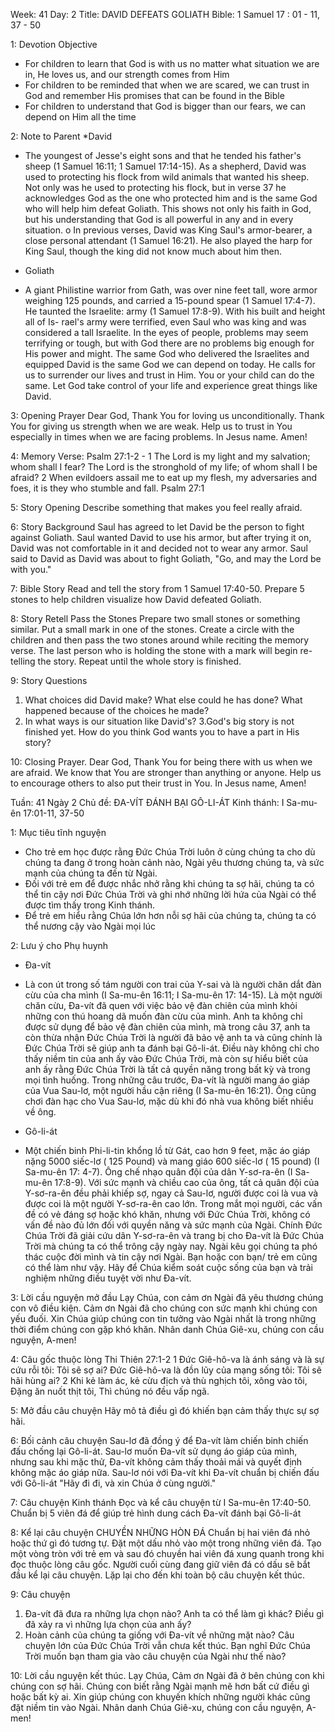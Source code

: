 Week: 41
Day: 2
Title: DAVID DEFEATS GOLIATH
Bible: 1 Samuel 17 : 01 - 11, 37 - 50

1: Devotion Objective
- For children to learn that God is with us no matter what situation we are in, He loves us, and our strength comes from Him 
- For children to be reminded that when we are scared, we can trust in God and remember His promises that can be found in the Bible 
- For children to understand that God is bigger than our fears, we can depend on Him all the time 

2: Note to Parent
*David 
- The youngest of Jesse's eight sons and that he tended his father's sheep (1 Samuel 16:11; 1 Samuel 17:14-15). As a shepherd, David was used to protecting his flock from wild animals that wanted his sheep. Not only was he used to protecting his flock, but in verse 37 he acknowledges God as the one who protected him and is the same God who will help him defeat Goliath. This shows not only his faith in God, but his understanding that God is all powerful in any and in every situation. o In previous verses, David was King Saul's armor-bearer, a close personal attendant (1 Samuel 16:21). He also played the harp for King Saul, though the king did not know much about him then. 
* Goliath 
- A giant Philistine warrior from Gath, was over nine feet tall, wore armor weighing 125 pounds, and carried a 15-pound spear (1 Samuel 17:4-7). He taunted the Israelite: army (1 Samuel 17:8-9). With his built and height all of Is- rael's army were terrified, even Saul who was king and was considered a tall Israelite. In the eyes of people, problems may seem terrifying or tough, but with God there are no problems big enough for His power and might. The same God who delivered the Israelites and equipped David is the same God we can depend on today. He calls for us to surrender our lives and trust in Him. You or your child can do the same. Let God take control of your life and experience great things like David.

3: Opening Prayer
Dear God, Thank You for loving us unconditionally. Thank You for giving us strength when we are weak. Help us to trust in You especially in times when we are facing problems. In Jesus name. Amen! 

4: Memory Verse:
Psalm 27:1-2 - 1 The Lord is my light and my salvation; whom shall I fear? The Lord is the stronghold of my life; of whom shall I be afraid? 2 When evildoers assail me to eat up my flesh, my adversaries and foes, it is they who stumble and fall. Psalm 27:1

5: Story Opening
Describe something that makes you feel really afraid. 

6: Story Background
Saul has agreed to let David be the person to fight against Goliath. Saul wanted David to use his armor, but after trying it on, David was not comfortable in it and decided not to wear any armor. Saul said to David as David was about to fight Goliath, "Go, and may the Lord be with you."

7: Bible Story
Read and tell the story from 1 Samuel 17:40-50. Prepare 5 stones to help children visualize how David defeated Goliath.

8: Story Retell
Pass the Stones Prepare two small stones or something similar. Put a small mark in one of the stones. Create a circle with the children and then pass the two stones around while reciting the memory verse. The last person who is holding the stone with a mark will begin re-telling the story. Repeat until the whole story is finished.


9: Story Questions
1. What choices did David make? What else could he has done? What happened because of the choices he made? 
2. In what ways is our situation like David's? 
3.God's big story is not finished yet. How do you think God wants you to have a part in His story? 

10: Closing Prayer. 
Dear God, Thank You for being there with us when we are afraid. We know that You are stronger than anything or anyone. Help us to encourage others to also put their trust in You. In Jesus name, Amen!



Tuần: 41
Ngày 2
Chủ đề: ĐA-VÍT ĐÁNH BẠI GÔ-LI-ÁT
Kinh thánh: I Sa-mu-ên 17:01-11, 37-50

1: Mục tiêu tĩnh nguyện
- Cho trẻ em học được rằng Đức Chúa Trời luôn ở cùng chúng ta cho dù chúng ta đang ở trong hoàn cảnh nào, Ngài yêu thương chúng ta, và sức mạnh của chúng ta đến từ Ngài.
- Đối với trẻ em để được nhắc nhở rằng khi chúng ta sợ hãi, chúng ta có thể tin cậy nơi Đức Chúa Trời và ghi nhớ những lời hứa của Ngài có thể được tìm thấy trong Kinh thánh.
- Để trẻ em hiểu rằng Chúa lớn hơn nỗi sợ hãi của chúng ta, chúng ta có thể nương cậy vào Ngài mọi lúc

2: Lưu ý cho Phụ huynh
* Đa-vít
- Là con út trong số tám người con trai của Y-sai và là người chăn dắt đàn cừu của cha mình (I Sa-mu-ên 16:11; I Sa-mu-ên 17: 14-15). Là một người chăn cừu, Đa-vít đã quen với việc bảo vệ đàn chiên của mình khỏi những con thú hoang dã muốn đàn cừu của mình. Anh ta không chỉ được sử dụng để bảo vệ đàn chiên của mình, mà trong câu 37, anh ta còn thừa nhận Đức Chúa Trời là người đã bảo vệ anh ta và cũng chính là Đức Chúa Trời sẽ giúp anh ta đánh bại Gô-li-át. Điều này không chỉ cho thấy niềm tin của anh ấy vào Đức Chúa Trời, mà còn sự hiểu biết của anh ấy rằng Đức Chúa Trời là tất cả quyền năng trong bất kỳ và trong mọi tình huống. Trong những câu trước, Đa-vít là người mang áo giáp của Vua Sau-lơ, một người hầu cận riêng (I Sa-mu-ên 16:21). Ông cũng chơi đàn hạc cho Vua Sau-lơ, mặc dù khi đó nhà vua không biết nhiều về ông.
* Gô-li-át
- Một chiến binh Phi-li-tin khổng lồ từ Gát, cao hơn 9 feet, mặc áo giáp nặng 5000 siếc-lơ ( 125 Pound) và mang giáo 600 siếc-lơ ( 15 pound) (I Sa-mu-ên 17: 4-7). Ông chế nhạo quân đội của dân Y-sơ-ra-ên (I Sa-mu-ên 17:8-9). Với sức mạnh và chiều cao của ông, tất cả quân đội của Y-sơ-ra-ên đều phải khiếp sợ, ngay cả Sau-lơ, người được coi là vua và được coi là một người Y-sơ-ra-ên cao lớn. Trong mắt mọi người, các vấn đề có vẻ đáng sợ hoặc khó khăn, nhưng với Đức Chúa Trời, không có vấn đề nào đủ lớn đối với quyền năng và sức mạnh của Ngài. Chính Đức Chúa Trời đã giải cứu dân Y-sơ-ra-ên và trang bị cho Đa-vít là Đức Chúa Trời mà chúng ta có thể trông cậy ngày nay. Ngài kêu gọi chúng ta phó thác cuộc đời mình và tin cậy nơi Ngài. Bạn hoặc con bạn/ trẻ em cũng có thể làm như vậy. Hãy để Chúa kiểm soát cuộc sống của bạn và trải nghiệm những điều tuyệt vời như Đa-vít.

3: Lời cầu nguyện mở đầu
Lạy Chúa, con cảm ơn Ngài đã yêu thương chúng con vô điều kiện. Cảm ơn Ngài đã cho chúng con sức mạnh khi chúng con yếu đuối. Xin Chúa giúp chúng con tin tưởng vào Ngài nhất là trong những thời điểm chúng con gặp khó khăn. Nhân danh Chúa Giê-xu, chúng con cầu nguyện, A-men!

4: Câu gốc thuộc lòng
Thi Thiên 27:1-2 
1 Đức Giê-hô-va là ánh sáng và là sự cứu rỗi tôi: Tôi sẽ sợ ai? Đức Giê-hô-va là đồn lũy của mạng sống tôi: Tôi sẽ hãi hùng ai? 2 Khi kẻ làm ác, kẻ cừu địch và thù nghịch tôi, xông vào tôi, Đặng ăn nuốt thịt tôi, Thì chúng nó đều vấp ngã.

5: Mở đầu câu chuyện
Hãy mô tả điều gì đó khiến bạn cảm thấy thực sự sợ hãi.

6: Bối cảnh câu chuyện
Sau-lơ đã đồng ý để Đa-vít làm chiến binh chiến đấu chống lại Gô-li-át. Sau-lơ muốn Đa-vít sử dụng áo giáp của mình, nhưng sau khi mặc thử, Đa-vít không cảm thấy thoải mái và quyết định không mặc áo giáp nữa. Sau-lơ nói với Đa-vít khi Đa-vít chuẩn bị chiến đấu với Gô-li-át "Hãy đi đi, và xin Chúa ở cùng người."

7: Câu chuyện Kinh thánh
Đọc và kể câu chuyện từ I Sa-mu-ên 17:40-50. Chuẩn bị 5 viên đá để giúp trẻ hình dung cách Đa-vít đánh bại Gô-li-át

8: Kể lại câu chuyện
CHUYỀN NHỮNG HÒN ĐÁ 
Chuẩn bị hai viên đá nhỏ hoặc thứ gì đó tương tự. Đặt một dấu nhỏ vào một trong những viên đá. Tạo một vòng tròn với trẻ em và sau đó chuyền hai viên đá xung quanh trong khi đọc thuộc lòng câu gốc. Người cuối cùng đang giữ viên đá có dấu sẽ bắt đầu kể lại câu chuyện. Lặp lại cho đến khi toàn bộ câu chuyện kết thúc.


9: Câu chuyện
1. Đa-vít đã đưa ra những lựa chọn nào? Anh ta có thể làm gì khác? Điều gì đã xảy ra vì những lựa chọn của anh ấy?
2. Hoàn cảnh của chúng ta giống với Đa-vít về những mặt nào?
Câu chuyện lớn của Đức Chúa Trời vẫn chưa kết thúc. Bạn nghĩ Đức Chúa Trời muốn bạn tham gia vào câu chuyện của Ngài như thế nào?

10: Lời cầu nguyện kết thúc.
Lạy Chúa, Cảm ơn Ngài đã ở bên chúng con khi chúng con sợ hãi. Chúng con biết rằng Ngài mạnh mẽ hơn bất cứ điều gì hoặc bất kỳ ai. Xin giúp chúng con khuyến khích những người khác cũng đặt niềm tin vào Ngài. Nhân danh Chúa Giê-xu, chúng con cầu nguyện, A-men!